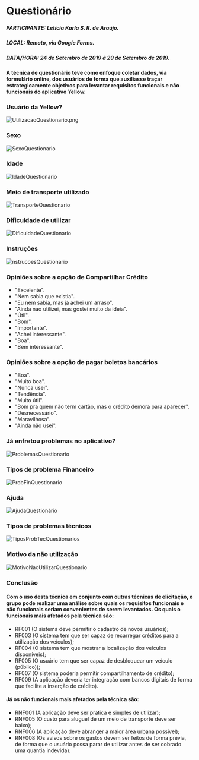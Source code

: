 # Questionário

##### PARTICIPANTE: Letícia Karla S. R. de Araújo.
##### LOCAL: Remoto, via Google Forms.
##### DATA/HORA: 24 de Setembro de 2019 à 29 de Setembro de 2019.

#### A técnica de questionário teve como enfoque coletar dados, via formulário online, dos usuários de forma que auxiliasse traçar estrategicamente objetivos para levantar requisitos funcionais e não funcionais do aplicativo Yellow. 

### Usuário da Yellow?
![UtilizacaoQuestionario.png](/img/elicitacao/requisitos/questionario/UtilizacaoQuestionario.png)
### Sexo
![SexoQuestionario](/img/elicitacao/requisitos/questionario/SexoQuestionario.png)
### Idade
![IdadeQuestionario](/img/elicitacao/requisitos/questionario/IdadeQuestionario.png)
### Meio de transporte utilizado
![TransporteQuestionario](/img/elicitacao/requisitos/questionario/TransporteQuestionario.png)
### Dificuldade de utilizar
![DificuldadeQuestionario](/img/elicitacao/requisitos/questionario/DificuldadeQuestionario.png)
### Instruções
![nstrucoesQuestionario](/img/elicitacao/requisitos/questionario/InstrucoesQuestionario.png)
### Opiniões sobre a opção de Compartilhar Crédito
* "Excelente".
* "Nem sabia que existia".
* "Eu nem sabia, mas já achei um arraso".
* "Ainda nao utilizei, mas gostei muito da ideia".
* "Útil".
* "Bom".
* "Importante".
* "Achei interessante".
* "Boa".
* "Bem interessante".

### Opiniões sobre a opção de pagar boletos bancários
* "Boa".
* "Muito boa". 
* "Nunca usei".
* "Tendência".
* "Muito útil".
* "Bom pra quem não term cartão, mas o crédito demora para aparecer".
* "Desnecessário".
* "Maravilhosa".
* "Ainda não usei".

### Já enfretou problemas no aplicativo?
![ProblemasQuestionario](/img/elicitacao/requisitos/questionario/ProblemasQuestionario.png)

### Tipos de problema Financeiro 
![ProbFinQuestionario](/img/elicitacao/requisitos/questionario/ProbFinQuestionario.png)

### Ajuda
![AjudaQuestionário](/img/elicitacao/requisitos/questionario/AjudaQuestionário.png)

### Tipos de problemas técnicos
![TiposProbTecQuestionarios](/img/elicitacao/requisitos/questionario/TiposProbTecQuestionarios.png)

### Motivo da não utilização
![MotivoNaoUtilizarQuestionario](/img/elicitacao/requisitos/questionario/MotivoNaoUtilizarQuestionario.png)

### Conclusão

#### Com o uso desta técnica em conjunto com outras técnicas de elicitação, o grupo pode realizar uma análise sobre quais os requisitos funcionais e não funcionais seriam convenientes de serem levantados. Os quais o funcionais mais afetados pela técnica são:
* RF001 (O sistema deve permitir o cadastro de novos usuários); 
* RF003 (O sistema tem que ser capaz de recarregar créditos para a utilização dos veículos);
* RF004 (O sistema tem que mostrar a localização dos veículos disponíveis);
* RF005 (O usuário tem que ser capaz de desbloquear um veículo (público));
* RF007 (O sistema poderia permitir compartilhamento de crédito); 
* RF009 (A aplicação deveria ter integração com bancos digitais de forma que facilite a inserção de crédito). 

#### Já os não funcionais mais afetados pela técnica são:
* RNF001 (A aplicação deve ser prática e simples de utilizar);
* RNF005 (O custo para aluguel de um meio de transporte deve ser baixo);
* RNF006 (A aplicação deve abranger a maior área urbana possível);
* RNF008 (Os avisos sobre os gastos devem ser feitos de forma prévia, de forma que o usuário possa parar de utilizar antes de ser cobrado uma quantia indevida).